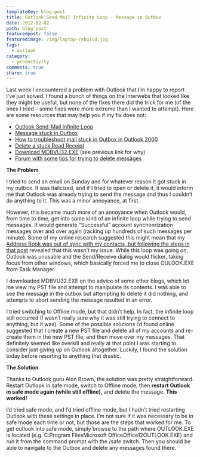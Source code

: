 ```yaml
---
templateKey: blog-post
title: Outlook Send Mail Infinite Loop - Message in Outbox
date: 2012-02-02
path: blog-post
featuredpost: false
featuredimage: /img/laptop-rebuild.jpg
tags:
  - outlook
category:
  - productivity
comments: true
share: true
---
```


Last week I encountered a problem with Outlook that I’m happy to report I’ve just solved. I found a bunch of things on the Interwebs that looked like they might be useful, but none of the fixes there did the trick for me (of the ones I tried – some fixes were more extreme than I wanted to attempt). Here are some resources that may help you if my fix does not:

- [Outlook Send-Mail Infinite Loop](http://buhjillions.spikecurtis.com/outlook-send-mail-infinite-loop)
- [Message stuck in Outbox](http://www.howto-outlook.com/faq/messagestuckinoutbox.htm)
- [How to troubleshoot mail stuck in Outbox in Outlook 2000](http://support.microsoft.com/?id=195922)
- [Delete a stuck Read Receipt](http://www.howto-outlook.com/howto/deletereadreceipt.htm)
- [Download MDBVU32.EXE](http://www.microsoft.com/downloads/details.aspx?FamilyID=3D1C7482-4C6E-4EC5-983E-127100D71376&displaylang=en) (see previous link for why)
- [Forum with some tips for trying to delete messages](http://forums.majorgeeks.com/showthread.php?t=154379)

**The Problem**

I tried to send an email on Sunday and for whatever reason it got stuck in my outbox. It was italicized, and if I tried to open or delete it, it would inform me that Outlook was already trying to send the message and thus I couldn’t do anything to it. This was a minor annoyance, at first.

However, this became much more of an annoyance when Outlook would, from time to time, get into some kind of an infinite loop while trying to send messages. It would generate “Successful” account synchonrization messages over and over again (racking up hundreds of such messages per minute). Some of my online research suggested this might mean that my [Address Book was out of sync with my contacts, but following the steps in that post](http://buhjillions.spikecurtis.com/outlook-send-mail-infinite-loop) revealed that this wasn’t my issue. While this loop was going on, Outlook was unusable and the Send/Receive dialog would flicker, taking focus from other windows, which basically forced me to close OULOOK.EXE from Task Manager.

I downloaded MDBVU32.EXE on the advice of some other blogs, which let me view my PST file and attempt to manipulate its contents. I was able to see the message in the outbox but attempting to delete it did nothing, and attempts to abort sending the message resulted in an error.

I tried switching to Offline mode, but that didn’t help. In fact, the infinite loop still occurred (I wasn’t really sure why it was still trying to connect to anything, but it was). Some of the possible solutions I’d found online suggested that I create a new PST file and delete all of my accounts and re-create them in the new PST file, and then move over my messages. That definitely seemed like overkill and really at that point I was starting to consider just giving up on Outlook altogether. Luckily, I found the solution today before resorting to anything that drastic.

**The Solution**

Thanks to Outlook guru Alon Brown, the solution was pretty straightforward. Restart Outlook in safe mode, switch to Offline mode, then **restart Outlook in safe mode again (while still offline),** and delete the message. **This worked!**

I’d tried safe mode, and I’d tried offline mode, but I hadn’t tried restarting Outlook with these settings in place. I’m not sure if it was necessary to be in safe mode each time or not, but those are the steps that worked for me. To get outlook into safe mode, simply browse to the path where OUTLOOK.EXE is located (e.g. C:Program FilesMicrosoft OfficeOffice12OUTLOOK.EXE) and run it from the command prompt with the /safe switch. Then you should be able to navigate to the Outbox and delete any messages found there.
